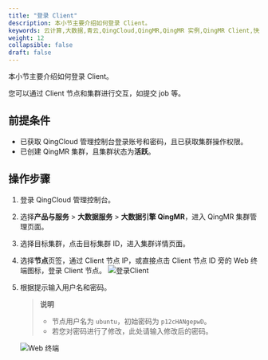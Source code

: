 ```yaml
---
title: "登录 Client"
description: 本小节主要介绍如何登录 Client。 
keywords: 云计算,大数据,青云,QingCloud,QingMR,QingMR 实例,QingMR Client,快速入门
weight: 12
collapsible: false
draft: false
---
```


本小节主要介绍如何登录 Client。

您可以通过 Client 节点和集群进行交互，如提交 job 等。

## 前提条件

- 已获取 QingCloud 管理控制台登录账号和密码，且已获取集群操作权限。
- 已创建 QingMR 集群，且集群状态为**活跃**。

## 操作步骤

1. 登录 QingCloud 管理控制台。
2. 选择**产品与服务** > **大数据服务** > **大数据引擎 QingMR**，进入 QingMR 集群管理页面。
3. 选择目标集群，点击目标集群 ID，进入集群详情页面。
4. 选择**节点**页签，通过 Client 节点 IP，或直接点击 Client 节点 ID 旁的 Web 终端图标，登录 Client 节点。
   ![登录Client](../../_images/qingmr_node_list.png)
5. 根据提示输入用户名和密码。   
   > **说明**
   > 
   > - 节点用户名为 `ubuntu`，初始密码为 `p12cHANgepwD`。   
   > - 若您对密码进行了修改，此处请输入修改后的密码。   
   
   ![Web 终端](../../_images/Client_web_terminal.png)